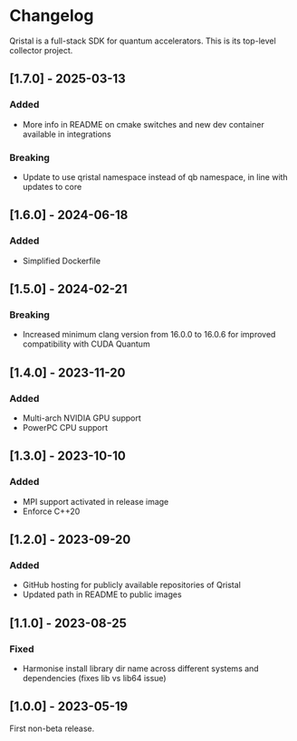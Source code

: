 # Changelog

Qristal is a full-stack SDK for quantum accelerators.  This is its top-level collector project.

## [1.7.0] - 2025-03-13

### Added

- More info in README on cmake switches and new dev container available in integrations

### Breaking

- Update to use qristal namespace instead of qb namespace, in line with updates to core


## [1.6.0] - 2024-06-18

### Added

- Simplified Dockerfile


## [1.5.0] - 2024-02-21

### Breaking

- Increased minimum clang version from 16.0.0 to 16.0.6 for improved compatibility with CUDA Quantum


## [1.4.0] - 2023-11-20

### Added

- Multi-arch NVIDIA GPU support
- PowerPC CPU support


## [1.3.0] - 2023-10-10

### Added

- MPI support activated in release image
- Enforce C++20


## [1.2.0] - 2023-09-20

### Added

- GitHub hosting for publicly available repositories of Qristal
- Updated path in README to public images


## [1.1.0] - 2023-08-25

### Fixed

- Harmonise install library dir name across different systems and dependencies (fixes lib vs lib64 issue)


## [1.0.0] - 2023-05-19

First non-beta release.

